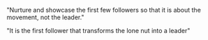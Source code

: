 "Nurture and showcase the first few followers so that it is about the movement, not the leader."

"It is the first follower that transforms the lone nut into a leader"
